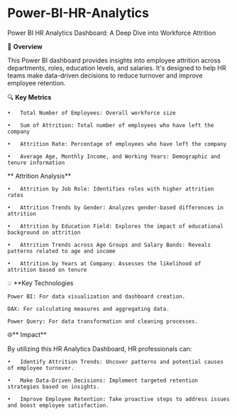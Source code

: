 # Power-BI-HR-Analytics
Power BI HR Analytics Dashboard: A Deep Dive into Workforce Attrition

🎯 **Overview**

This Power BI dashboard provides insights into employee attrition across departments, roles, education levels, and salaries. It's designed to help HR teams make data-driven decisions to reduce turnover and improve employee retention.

🔍 **Key Metrics**

    •	Total Number of Employees: Overall workforce size

    •	Sum of Attrition: Total number of employees who have left the company

    •	Attrition Rate: Percentage of employees who have left the company

    •	Average Age, Monthly Income, and Working Years: Demographic and tenure information

** Attrition Analysis**
 
    •	Attrition by Job Role: Identifies roles with higher attrition rates

    •	Attrition Trends by Gender: Analyzes gender-based differences in attrition

    •	Attrition by Education Field: Explores the impact of educational background on attrition

    •	Attrition Trends across Age Groups and Salary Bands: Reveals patterns related to age and income

    •	Attrition by Years at Company: Assesses the likelihood of attrition based on tenure


💡 **Key Technologies

    Power BI: For data visualization and dashboard creation.

    DAX: For calculating measures and aggregating data.

    Power Query: For data transformation and cleaning processes.


 🌐** Impact**
 
 By utilizing this HR Analytics Dashboard, HR professionals can:

    •	Identify Attrition Trends: Uncover patterns and potential causes of employee turnover.

    •	Make Data-Driven Decisions: Implement targeted retention strategies based on insights.

    •	Improve Employee Retention: Take proactive steps to address issues and boost employee satisfaction.


